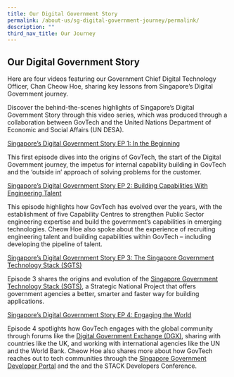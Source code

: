 ```yaml
---
title: Our Digital Government Story
permalink: /about-us/sg-digital-government-journey/permalink/
description: ""
third_nav_title: Our Journey
---
```

Our Digital Government Story
----------------------------

Here are four videos featuring our Government Chief Digital Technology Officer, Chan Cheow Hoe, sharing key lessons from Singapore’s Digital Government journey.

Discover the behind-the-scenes highlights of Singapore’s Digital Government Story through this video series, which was produced through a collaboration between GovTech and the United Nations Department of Economic and Social Affairs (UN DESA).

[Singapore’s Digital Government Story EP 1: In the Beginning](https://youtu.be/1qJ8aQdDQvw)

This first episode dives into the origins of GovTech, the start of the Digital Government journey, the impetus for internal capability building in GovTech and the ‘outside in’ approach of solving problems for the customer.

[Singapore’s Digital Government Story EP 2: Building Capabilities With Engineering Talent](https://youtu.be/TEmIuECWBHM)

This episode highlights how GovTech has evolved over the years, with the establishment of five Capability Centres to strengthen Public Sector engineering expertise and build the government’s capabilities in emerging technologies. Cheow Hoe also spoke about the experience of recruiting engineering talent and building capabilities within GovTech – including developing the pipeline of talent.

[Singapore’s Digital Government Story EP 3: The Singapore Government Technology Stack (SGTS)](https://youtu.be/Wfc-Vg5KC8w)

Episode 3 shares the origins and evolution of the [Singapore Government Technology Stack (SGTS)](https://www.developer.gov.sg/singapore-government-tech-stack/overview/index.html), a Strategic National Project that offers government agencies a better, smarter and faster way for building applications.

[Singapore’s Digital Government Story EP 4: Engaging the World](https://youtu.be/wzko3Bef8Fk)

Episode 4 spotlights how GovTech engages with the global community through forums like the [Digital Government Exchange (DGX)](https://www.tech.gov.sg/international-partnerships#digital-government-exchange), sharing with countries like the UK, and working with international agencies like the UN and the World Bank. Cheow Hoe also shares more about how GovTech reaches out to tech communities through the [Singapore Government Developer Portal](https://www.developer.gov.sg/) and the and the STACK Developers Conference.